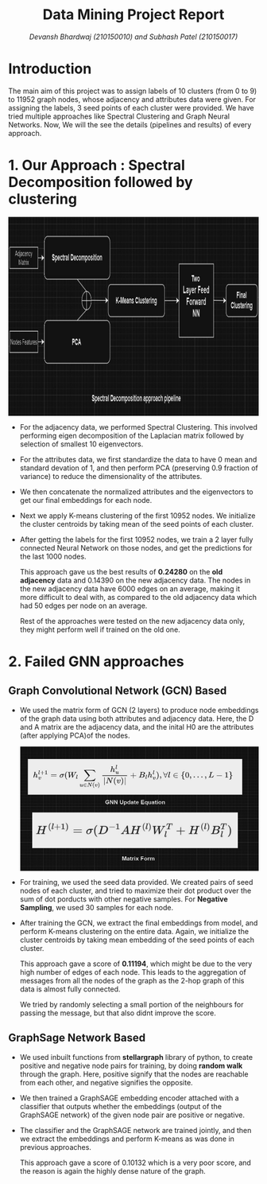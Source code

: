 <h1 align = "center">Data Mining Project Report</h1>
<p align = "center"><i>Devansh Bhardwaj (210150010) and Subhash Patel (210150017)</i></p>

# Introduction

The main aim of this project was to assign labels of 10 clusters (from 0 to 9) to 11952 graph nodes, whose adjacency and attributes data were given. For assigning the labels, 3 seed points of each cluster were provided. We have tried multiple approaches like Spectral Clustering and Graph Neural Networks. Now, We will the see the details (pipelines and results) of every approach.

# 1. Our Approach : Spectral Decomposition followed by clustering

<p align="center">
  <img src = "images/spec.jpg" align='center' height = 400 width = 1000 style="display: block; margin: 0 auto">
</p>


* For the adjacency data, we performed Spectral Clustering. This involved performing eigen decomposition of the Laplacian matrix followed by selection of smallest 10 eigenvectors.

* For the attributes data, we first standardize the data to have 0 mean and standard devation of 1, and then perform PCA (preserving 0.9 fraction of variance) to reduce the dimensionality of the attributes.

* We then concatenate the normalized attributes and the eigenvectors to get our final embeddings for each node.

* Next we apply K-means clustering of the first 10952 nodes. We initialize the cluster centroids by taking mean of the seed points of each cluster.

* After getting the labels for the first 10952 nodes, we train a 2 layer fully connected Neural Network on those nodes, and get the predictions for the last 1000 nodes.

  This approach gave us the best results of **0.24280** on the **old adjacency** data and 0.14390 on the new adjacency data. The nodes in the new adjacency data have 6000 edges on an average, making it more difficult to deal with, as compared to the old adjacency data which had 50 edges per node on an average.

  Rest of the approaches were tested on the new adjacency data only, they might perform well if trained on the old one.
# 2. Failed GNN approaches


## Graph Convolutional Network (GCN) Based


* We used the matrix form of GCN (2 layers) to produce node embeddings of the graph data using both attributes and adjacency data. Here, the D and A matrix are the adjacency data, and the inital H0 are the attributes (after applying PCA)of the nodes.

  <img src = "images/gnn.jpg" align='center' height = 250 width = 600>  

* For training, we used the seed data provided. We created pairs of seed nodes of each cluster, and tried to maximize their dot product over the sum of dot porducts with other negative samples. For **Negative Sampling**, we used 30 samples for each node. 

* After training the GCN, we extract the final embeddings from model, and perform K-means clustering on the entire data. Again, we initialize the cluster centroids by taking mean embedding of the seed points of each cluster.

  This approach gave a score of **0.11194**, which might be due to the very high number of edges of each node. This leads to the aggregation of messages from all the nodes of the graph as the 2-hop graph of this data is almost fully connected.

  We tried by randomly selecting a small portion of the neighbours for passing the message, but that also didnt improve the score.


## GraphSage Network Based


* We used inbuilt functions from **stellargraph** library of python, to create positive and negative node pairs for training, by doing **random walk** through the graph. Here, positive signify that the nodes are reachable from each other, and negative signifies the opposite.

* We then trained a GraphSAGE embedding encoder attached with a classifier that outputs whether the embeddings (output of the GraphSAGE network) of the given node pair are positive or negative.
  
* The classifier and the GraphSAGE network are trained jointly, and then we extract the embeddings and perform K-means as was done in previous approaches.

  This approach gave a score of 0.10132 which is a very poor score, and the reason is again the highly dense nature of the graph.
  

  

